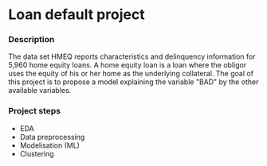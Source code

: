# Loan default project

### Description
The data set HMEQ reports characteristics and delinquency information for 5,960 home equity loans. A home equity loan is a loan where the obligor uses the equity of his or her home as the underlying collateral. The goal of this project is to propose a model explaining the variable "BAD" by the other available variables.
### Project steps
- EDA
- Data preprocessing
- Modelisation (ML)
- Clustering
